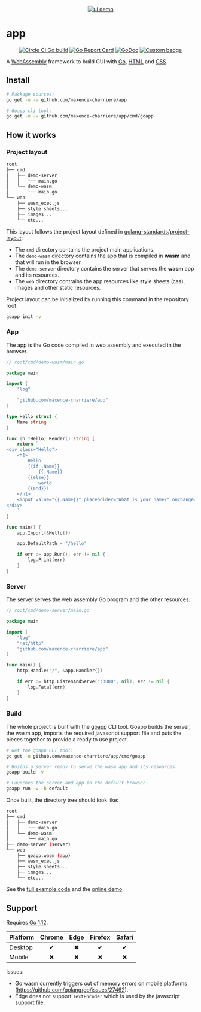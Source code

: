 <p align="center">
    <a href="https://app-demo-232021.appspot.com"><img alt="ui demo" src="https://github.com/maxence-charriere/app/wiki/assets/ui.png"></a>
</p>

# app

<p align="center">
	<a href="https://circleci.com/gh/maxence-charriere/app"><img src="https://circleci.com/gh/maxence-charriere/app.svg?style=svg" alt="Circle CI Go build"></a>
    <a href="https://goreportcard.com/report/github.com/maxence-charriere/app"><img src="https://goreportcard.com/badge/github.com/maxence-charriere/app" alt="Go Report Card"></a>
    <a href="https://godoc.org/github.com/maxence-charriere/app"><img src="https://godoc.org/github.com/maxence-charriere/app?status.svg" alt="GoDoc"></a>
    <a href="https://www.patreon.com/maxencecharriere"><img alt="Custom badge" src="https://img.shields.io/endpoint.svg?url=https%3A%2F%2Fshieldsio-patreon.herokuapp.com%2Fmaxencecharriere" alt="patreon"></a>
</p>

A [WebAssembly](https://webassembly.org) framework to build GUI with
[Go](https://golang.org), [HTML](https://en.wikipedia.org/wiki/HTML5) and
[CSS](https://en.wikipedia.org/wiki/Cascading_Style_Sheets).

## Install

```sh
# Package sources:
go get -u -v github.com/maxence-charriere/app

# Goapp cli tool:
go get -u -v github.com/maxence-charriere/app/cmd/goapp
```

## How it works

### Project layout

```bash
root
├── cmd
│   ├── demo-server
│   │   └── main.go
│   └── demo-wasm
│       └── main.go
└── web
    ├── wasm_exec.js
    ├── style sheets...
    ├── images...
    └── etc...
```

This layout follows the project layout defined in [golang-standards/project-layout](https://github.com/golang-standards/project-layout):

- The `cmd` directory contains the project main applications.
- The `demo-wasm` directory contains the app that is compiled in **wasm** and that will run in the browser.
- The `demo-server` directory contains the server that serves the **wasm** app and its resources.
- The `web` directory contrains the app resources like style sheets (css), images and other static resources.

Project layout can be initialized by running this command in the repository root.

```bash
goapp init -v
```

### App

The app is the Go code compiled in web assembly and executed in the browser.

```go
// root/cmd/demo-wasm/main.go

package main

import (
    "log"

    "github.com/maxence-charriere/app"
)

type Hello struct {
    Name string
}

func (h *Hello) Render() string {
    return `
<div class="Hello">
    <h1>
        Hello
        {{if .Name}}
            {{.Name}}
        {{else}}
            world
        {{end}}!
    </h1>
    <input value="{{.Name}}" placeholder="What is your name?" onchange="Name" autofocus>
</div>
    `
}

func main() {
    app.Import(&Hello{})

    app.DefaultPath = "/hello"

    if err := app.Run(); err != nil {
        log.Print(err)
    }
}
```

### Server

The server serves the web assembly Go program and the other resources.

```go
// root/cmd/demo-server/main.go

package main

import (
    "log"
    "net/http"
    "github.com/maxence-charriere/app"
)

func main() {
    http.Handle("/", &app.Handler{})

    if err := http.ListenAndServe(":3000", nil); err != nil {
        log.Fatal(err)
    }
}

```

### Build

The whole project is built with the
[goapp](https://github.com/maxence-charriere/app/tree/master/cmd/goapp/main.go)
CLI tool.
Goapp builds the server, the wasm app, imports the required javascript
support file and puts the pieces together to provide a ready to use project.

```bash
# Get the goapp CLI tool:
go get -u github.com/maxence-charriere/app/cmd/goapp

# Builds a server ready to serve the wasm app and its resources:
goapp build -v

# Launches the server and app in the default browser:
goapp run -v -b default
```

Once built, the directory tree should look like:

```bash
root
├── cmd
│   ├── demo-server
│   │   └── main.go
│   └── demo-wasm
│       └── main.go
├── demo-server (server)
└── web
    ├── goapp.wasm (app)
    ├── wasm_exec.js
    ├── style sheets...
    ├── images...
    └── etc...
```

See the [full example code](https://github.com/maxence-charriere/app/tree/master/demo) and the [online demo](https://app-demo-232021.appspot.com).

## Support

Requires [Go 1.12](https://golang.org/doc/go1.12).

|Platform|Chrome|Edge|Firefox|Safari|
|:-|:-:|:-:|:-:|:-:|
|Desktop|✔|✖|✔|✔|
|Mobile|✖|✖|✖|✖|

Issues:

- Go wasm currently triggers out of memory errors on mobile platforms (https://github.com/golang/go/issues/27462).
- Edge does not support `TextEncoder` which is used by the javascript support file.
